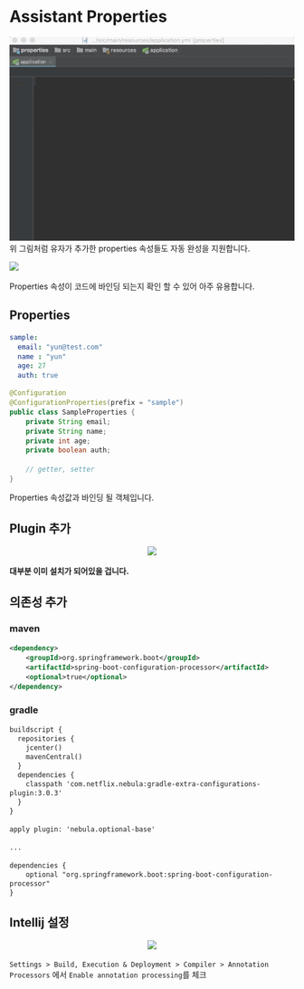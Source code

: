 # Assistant Properties 


![](/assets/X6giEx5.gif)
위 그림처럼 유자가 추가한 properties 속성들도 자동 완성을 지원합니다.


![](/assets/AmkyrnX.gif)

Properties 속성이 코드에 바인딩 되는지 확인 할 수 있어 아주 유용합니다.


## Properties 
```yml
sample:
  email: "yun@test.com"
  name : "yun"
  age: 27
  auth: true
```

```java
@Configuration
@ConfigurationProperties(prefix = "sample")
public class SampleProperties {
    private String email;
    private String name;
    private int age;
    private boolean auth;

    // getter, setter 
}
```
Properties 속성값과 바인딩 될 객체입니다.


## Plugin 추가

<p align="center">
    <img src = "https://i.imgur.com/rVX7XJz.png"/> 
</p>

**대부분 이미 설치가 되어있을 겁니다.**


## 의존성 추가

### maven
```xml
<dependency>
    <groupId>org.springframework.boot</groupId>
    <artifactId>spring-boot-configuration-processor</artifactId>
    <optional>true</optional>
</dependency>
```

### gradle
```
buildscript {
  repositories {
    jcenter()
    mavenCentral()
  }
  dependencies {
    classpath 'com.netflix.nebula:gradle-extra-configurations-plugin:3.0.3'
  }
}

apply plugin: 'nebula.optional-base'

...

dependencies {
    optional "org.springframework.boot:spring-boot-configuration-processor"
}
```

## Intellij 설정

<p align="center">
    <img src = "https://i.imgur.com/Gojvv1c.png"/> 
</p>

`Settings > Build, Execution & Deployment > Compiler > Annotation Processors` 에서 `Enable annotation processing`를 체크
